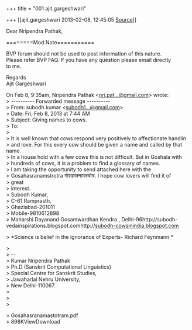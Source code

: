 +++
title = "001 ajit.gargeshwari"

+++
[[ajit.gargeshwari	2013-02-08, 12:45:05 [Source](https://groups.google.com/g/bvparishat/c/_bZfbdL2vok)]]



Dear Nripendra Pathak,  
  
========Mod Note===========  
  
BVP forum should not be used to post information of this nature.  
Please refer BVP FAQ. If you have any question please email directly  
to me.  
  
Regards  
Ajit Gargeshwari  

  
On Feb 8, 9:35am, Nripendra Pathak \<[nri.pat...@gmail.com]()\> wrote:  
\> ---------- Forwarded message ----------  
\> From: subodh kumar \<[subodh1...@gmail.com]()\>  
\> Date: Fri, Feb 8, 2013 at 7:44 AM  
\> Subject: Giving names to cows.  
\> To:  
\>  
\> It is well known that cows respond very positively to affectionate handlin  
\> and love. For this every cow should be given a name and called by that name.  
\> In a house hold with a few cows this is not difficult. But in Goshala with  
\> hundreds of cows, it is a problem to find a glossary of names.  
\> I am taking the opportunity to send attached here with the  
\> Gosahasranamstrotra गोसह्स्रनामस्त्रोत्र. I hope cow lovers will find it of  
\> great  
\> interest.  
\> Subodh Kumar,  
\> C-61 Ramprasth,  
\> Ghaziabad-201011  
\> Mobile-9810612898  
\> Maharshi Dayanand Gosamwardhan Kendra , Delhi-96http://subodh-vedainspirations.blogspot.comhttp://[subodh-cowsinindia.blogspot.com](http://subodh-cowsinindia.blogspot.com)  

\> \*Science is belief in the ignorance of Experts- Richard Feynmann \*  

\>  
\> --  
\> Kumar Nripendra Pathak  
\> Ph.D (Sanskrit Computational Linguistics)  
\> Special Centre for Sanskrit Studies,  
\> Jawaharlal Nehru University,  
\> New Delhi-110067.  
\>  
\>  
\>  

\> Gosahasranamastotram.pdf  
\> 898KViewDownload  

